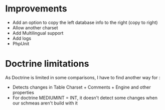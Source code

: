 # Improvements
* Add an option to copy the left database info to the right (copy to right)
* Allow another charset
* Add Multilingual support
* Add logs
* PhpUnit

# Doctrine limitations
As Doctrine is limited in some comparisons, I have to find another way for :
* Detects changes in Table Charset + Comments + Engine and other properties
* For doctrine MEDIUMINT = INT, it doesn't detect some changes when our schmeas aren't build with it
